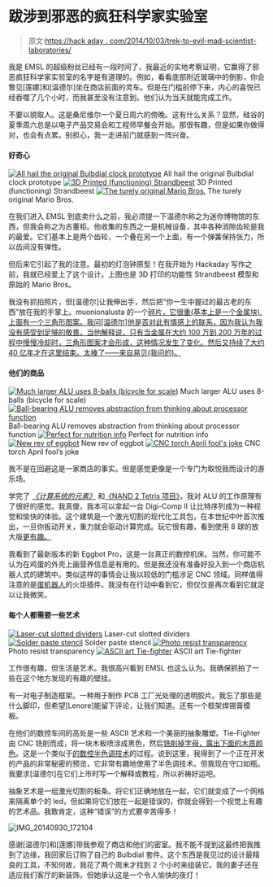 # 跋涉到邪恶的疯狂科学家实验室

> 原文:[https://hack aday . com/2014/10/03/trek-to-evil-mad-scientist-laboratories/](https://hackaday.com/2014/10/03/trek-to-evil-mad-scientist-laboratories/)

我是 EMSL 的超级粉丝已经有一段时间了，我最近的实地考察证明，它赢得了邪恶疯狂科学家实验室的名字是有道理的。例如，看看底部附近玻璃中的倒影，你会瞥见[莲娜]和[温德尔]坐在商店前面的灵车。但是在门槛前停下来，内心的喜悦已经吞噬了几个小时，而我甚至没有注意到。他们认为当天就能完成工作。

不要以貌取人。这是桑尼维尔一个夏日周六的傍晚。这有什么关系？显然，硅谷的夏季周六总是以电子产品交易会和工程师早餐会开始。那很有趣，但是如果你做得对，也会有点累。别担心，我一走进前门就感到一阵兴奋。

#### 好奇心

 [![All hail the original Bulbdial clock prototype](../Images/c96f4ede76c9c215bbda14d5b6688569.png "DSC_0230")](https://hackaday.com/dsc_0230-2/) All hail the original Bulbdial clock prototype [![3D Printed (functioning) Strandbeest](../Images/eecde6eb8ef1b1b10b4c476756ae8597.png "DSC_0228")](https://hackaday.com/dsc_0228-2/) 3D Printed (functioning) Strandbeest [![The turely original Mario Bros.](../Images/e675b2497004245ff397aeda15a6fd4f.png "DSC_0224")](https://hackaday.com/dsc_0224-2/) The turely original Mario Bros.

在我们进入 EMSL 到底卖什么之前，我必须提一下温德尔称之为迷你博物馆的东西，但我会称之为古董柜。他收集的东西之一是机械设备，其中各种消隙齿轮是我的最爱。它们基本上是两个齿轮，一个叠在另一个上面，有一个弹簧保持张力，所以齿间没有弹性。

但后来它引起了我的注意。最初的灯泡钟原型！在我开始为 Hackaday 写作之前，我就已经爱上了这个设计。上图也是 3D 打印的功能性 Strandbeest 模型和原始的 Mario Bros。

我没有抓拍照片，但[温德尔]让我伸出手，然后把“你一生中握过的最古老的东西”放在我的手掌上。muonionalusta 的一个[碎片，它很重(基本上是一个金属块),上面有一个三角形图案。我问[温德尔]他是否对此有情感上的联系，因为我认为我没有感受到足够的敬畏。当他解释说，只有当金属在大约 100 万到 200 万年的过程中慢慢冷却时，三角形图案才会形成，这种情况发生了变化。然后又持续了大约 40 亿年才在这里结束。太棒了——来自易贝(我问的)。](http://www.evilmadscientist.com/2014/muonionalusta/)

#### 他们的商品

 [![Much larger ALU uses 8-balls (bicycle for scale)](../Images/1322d4ed3bd312fc01435ea4666e4102.png "DSC_0240")](https://hackaday.com/dsc_0240/) Much larger ALU uses 8-balls (bicycle for scale) [![Ball-bearing ALU removes abstraction from thinking about processor function](../Images/6794185cc1a673167130ca67a2e5ddd0.png "DSC_0219")](https://hackaday.com/dsc_0219-2/) Ball-bearing ALU removes abstraction from thinking about processor function [![Perfect for nutrition info](../Images/5a9b3cce4b9079e7a8997572f55f649f.png "DSC_0221")](https://hackaday.com/dsc_0221-2/) Perfect for nutrition info [![New rev of eggbot](../Images/90c3a2f53f7acd0e91c12635aa75619c.png "DSC_0222")](https://hackaday.com/dsc_0222/) New rev of eggbot [![CNC torch April fool's joke](../Images/10de3d2a8d659d5de734a3f63e7d441f.png "DSC_0244")](https://hackaday.com/dsc_0244-2/) CNC torch April fool’s joke

我不是在回避这是一家商店的事实。但是感觉更像是一个专门为取悦我而设计的游乐场。

学完了 [*《计算系统的元素》*](http://www.amazon.com/The-Elements-Computing-Systems-Principles/dp/0262640686/ref=sr_1_1?ie=UTF8&qid=1412263842&sr=8-1&keywords=the+elements+of+computing) 和[《NAND 2 Tetris 项目》](http://hackaday.com/2012/10/11/programming-tetris-by-first-building-a-logic-gate-then-a-computer-then/)，我对 ALU 的工作原理有了很好的感觉。我真傻，我本可以拿起一台 Digi-Comp II 让比特序列成为一种视觉和愉快的体验。这个建筑是一个激光切割的现代化工具包，在本世纪中叶首次推出，一旦你扳动开关，重力就会驱动计算完成。玩它很有趣，看到使用 8 球的放大版[更有趣。](http://hackaday.com/2011/06/09/gigantic-ball-manipulating-binary-computer/)

我看到了最新版本的新 Eggbot Pro，这是一台真正的数控机床。当然，你可能不认为在鸡蛋的外壳上画营养信息是有用的。但是我还没有准备好投入到一个商店机器人式的建筑中。类似这样的事情会让我以较低的门槛涉足 CNC 领域。同样值得注意的是[蛋机器人](http://hackaday.com/2014/04/02/happiness-is-just-a-flaming-oxy-fuel-torch-away/)的火炬插件。我没有在行动中看到它，但仅仅是再次看到它就足以让我微笑。

#### 每个人都需要一些艺术

 [![Laser-cut slotted dividers](../Images/fd180e6631d706138687d51729fe4d0d.png "DSC_0237")](https://hackaday.com/dsc_0237/) Laser-cut slotted dividers [![Solder paste stencil](../Images/22e0fa9e4d44639d3bd21ae5e4d279f5.png "DSC_0233")](https://hackaday.com/dsc_0233/) Solder paste stencil [![Photo resist transparency](../Images/b768bb2f1d3b8b0a236b26e4551e7913.png "DSC_0231")](https://hackaday.com/dsc_0231-2/) Photo resist transparency [![ASCII art Tie-fighter](../Images/b4a4279ac998e6870ad99eec1be6de08.png "DSC_0236")](https://hackaday.com/dsc_0236/) ASCII art Tie-fighter

工作很有趣，但生活是艺术。我很高兴看到 EMSL 也这么认为。我确保抓拍了一些在这个地方发现的有趣的壁挂。

有一对电子制造框架。一种用于制作 PCB 工厂光处理的透明胶片。我忘了那些是什么脚印，但希望[Lenore]能留下评论，让我们知道。还有一个框架焊锡膏模板。

在他们的数控车间的高处是一些 ASCII 艺术和一个美丽的抽象雕塑。Tie-Fighter 由 CNC 铣削而成，将一块木板喷涂成黑色，然后[铣削掉字母，露出下面的木质颜色](http://www.evilmadscientist.com/2012/cnc-halftones-with-ascii-art/)。这是一个类似于[的数控半色调技术](http://hackaday.com/2011/07/28/creating-halftone-pictures-with-a-cnc-machine/)的过程。说到这里，我得到了一个正在开发的产品的非常秘密的预览，它非常有趣地使用了半色调技术。但我现在守口如瓶。我要求[温德尔]在它们上市时写一个解释或教程，所以祈祷好运吧。

抽象艺术是一组激光切割的板条。将它们正确地放在一起，它们就变成了一个网格来隔离单个的 led，但如果将它们放在一起是错误的，你就会得到一个视觉上有趣的艺术品。我敢肯定，这种“错误”的方式要辛苦得多！

![IMG_20140930_172104](../Images/e6f3d18e35625faba434a34c33bea0ec.png)

感谢[温德尔]和[莲娜]带我参观了商店和他们的密室。我不能不提到这最终把我推到了边缘，我回家后订购了自己的 Bulbdial 套件。这个东西是我见过的设计最精良的工具，不知何故，我花了两个周末才找到 2 个小时来组装它。我的妻子还在适应我们客厅的新装饰，但她承认这是一个令人愉快的夜灯！